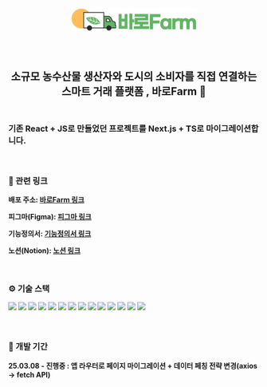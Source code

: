 <br>
<div align='center'> <img src='./public/images/BaroFarmLogo_long.png' width=50%> </div>
<br>

## <br> <div align='center'> 소규모 농수산물 생산자와 도시의 소비자를 직접 연결하는 스마트 거래 플랫폼 , 바로Farm 🌱 </div> <br>

### 기존 React + JS로 만들었던 프로젝트를 Next.js + TS로 마이그레이션합니다.

<br>

### 🔗 관련 링크

<b> 배포 주소: [바로Farm 링크](https://barofarm.netlify.app/)</b>

<b> 피그마(Figma): [피그마 링크](<https://www.figma.com/design/ThTdy4bAI2dDMxaRcDPFAW/4%EB%94%B8%EB%9D%BC---%EB%B0%94%EB%A1%9C%ED%8C%9C(Farm)?node-id=0-1&p=f&t=O2YRQAev0xPoQLzn-0>)</b>

<b> 기능정의서: [기능정의서 링크](https://docs.google.com/spreadsheets/d/12brCwjbi5Jx5qKoXahrMsqFkfG7VHe_1B374fup5QQg/edit?gid=0#gid=0)</b>

<b> 노션(Notion): [노션 링크](https://www.notion.so/4-4-3275fa56674041069f61c44806d2d11e?pvs=4)</b>

<br>

### ⚙️ 기술 스택

<div>
  <!-- 개발 도구 -->
  <img src="https://img.shields.io/badge/nextjs-000000?style=for-the-badge&logo=nextjs&logoColor=white">
  <img src="https://img.shields.io/badge/git-F05032?style=for-the-badge&logo=git&logoColor=white">
  <img src="https://img.shields.io/badge/github-181717?style=for-the-badge&logo=github&logoColor=white">
  <img src="https://img.shields.io/badge/figma-666666?style=for-the-badge&logo=figma&logoColor=white">
  <!-- 빌드 도구 -->
  <img src="https://img.shields.io/badge/vite-646CFF?style=for-the-badge&logo=vite&logoColor=white">
  <!-- 프론트엔드 기본 기술 -->
  <img src="https://img.shields.io/badge/html5-E34F26?style=for-the-badge&logo=html5&logoColor=white">
  <img src="https://img.shields.io/badge/css-1572B6?style=for-the-badge&logo=css3&logoColor=white">
  <img src="https://img.shields.io/badge/javascript-F7DF1E?style=for-the-badge&logo=javascript&logoColor=black">
  <!-- 프레임워크 및 스타일링 -->
  <img src="https://img.shields.io/badge/react-61DAFB?style=for-the-badge&logo=react&logoColor=white">
  <img src="https://img.shields.io/badge/tailwindcss-06B6D4?style=for-the-badge&logo=tailwindcss&logoColor=white">
  <!-- 상태 관리 및 데이터 페칭 -->
  <img src="https://img.shields.io/badge/zustand-00B899?style=for-the-badge&logo=&logoColor=white">
  <img src="https://img.shields.io/badge/tanstack query-FF4154?style=for-the-badge&logo=reactquery&logoColor=white">
  <!-- 라우팅 -->
  <img src="https://img.shields.io/badge/reactrouter-CA4245?style=for-the-badge&logo=reactrouter&logoColor=white">
  <!-- 배포 -->
  <img src="https://img.shields.io/badge/netlify-00C7B7?style=for-the-badge&logo=netlify&logoColor=white">
</div>
<br>
<br>


### 📆 개발 기간

<b>25.03.08 - 진행중 : 앱 라우터로 페이지 마이그레이션 + 데이터 페칭 전략 변경(axios -> fetch API)</b>
